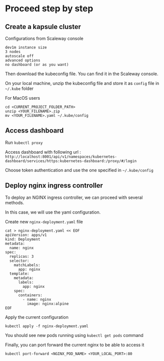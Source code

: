 # Proceed step by step 

## Create a kapsule cluster

Configurations from Scaleway console

```
dev1m instance size
3 nodes
autoscale off
advanced options
no dashboard (or as you want)
```

Then download the kubeconfig file. You can find it in the Scaleway console.

On your local machine, unzip the kubeconfig file and store it as `config` file in `~/.kube` folder


For MacOS users 

```
cd <CURRENT_PROJECT_FOLDER_PATH>
unzip <YOUR_FILENAME>.zip
mv <YOUR_FILENAME>.yaml ~/.kube/config
```


## Access dashboard

Run `kubectl proxy`

Access dashboard with following url : `http://localhost:8001/api/v1/namespaces/kubernetes-dashboard/services/https:kubernetes-dashboard:/proxy/#/login`

Choose token authentication and use the one specified in `~/.kube/config`

## Deploy nginx ingress controller

To deploy an NGINX ingress controller, we can proceed with several methods.

In this case, we will use the yaml configuration.

Create new `nginx-deployment.yaml` file

```
cat > nginx-deployment.yaml << EOF
apiVersion: apps/v1
kind: Deployment
metadata:
  name: nginx
spec:
  replicas: 3
  selector:
    matchLabels:
      app: nginx
  template:
    metadata:
      labels:
        app: nginx
    spec:
      containers:
        - name: nginx
          image: nginx:alpine
EOF
```

Apply the current configuration 

```
kubectl apply -f nginx-deployment.yaml
```

You should see new pods running using `kubectl get pods` command

Finally, you can port forward the current nginx to be able to access it

```
kubectl port-forward <NGINX_POD_NAME> <YOUR_LOCAL_PORT>:80
```
